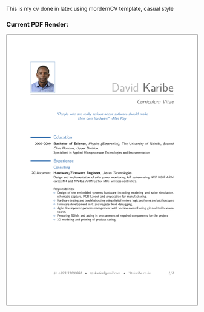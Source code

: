 This is my cv done in latex using mordernCV template, casual style

### Current PDF Render:
<img src="https://raw.githubusercontent.com/Muriukidavid/cv/master/cv_David.svg?sanitize=true" style="border: 1px solid gray" />


